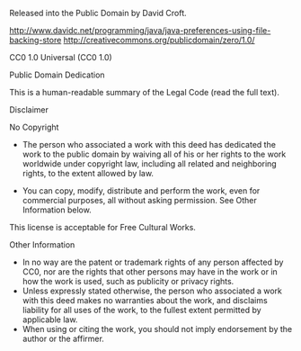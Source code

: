 Released into the Public Domain by David Croft.

http://www.davidc.net/programming/java/java-preferences-using-file-backing-store
http://creativecommons.org/publicdomain/zero/1.0/

CC0 1.0 Universal (CC0 1.0)

Public Domain Dedication

This is a human-readable summary of the Legal Code (read the full text).

Disclaimer

No Copyright

* The person who associated a work with this deed has dedicated the work to the public domain by waiving all of his or her rights to the work worldwide under copyright law, including all related and neighboring rights, to the extent allowed by law.

* You can copy, modify, distribute and perform the work, even for commercial purposes, all without asking permission. See Other Information below.

This license is acceptable for Free Cultural Works.

Other Information

* In no way are the patent or trademark rights of any person affected by CC0, nor are the rights that other persons may have in the work or in how the work is used, such as publicity or privacy rights.
* Unless expressly stated otherwise, the person who associated a work with this deed makes no warranties about the work, and disclaims liability for all uses of the work, to the fullest extent permitted by applicable law.
* When using or citing the work, you should not imply endorsement by the author or the affirmer.

